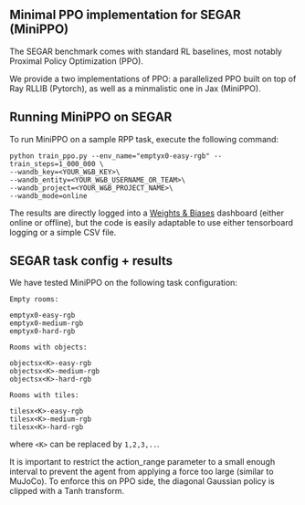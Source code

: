 
## Minimal PPO implementation for SEGAR (MiniPPO)

The SEGAR benchmark comes with standard RL baselines, most notably Proximal Policy Optimization (PPO).

We provide a two implementations of PPO: a parallelized PPO built on top of Ray RLLIB (Pytorch), as well as a minmalistic one in Jax (MiniPPO).

## Running MiniPPO on SEGAR

To run MiniPPO on a sample RPP task, execute the following command:

```
python train_ppo.py --env_name="emptyx0-easy-rgb" --train_steps=1_000_000 \
--wandb_key=<YOUR_W&B_KEY>\
--wandb_entity=<YOUR_W&B_USERNAME_OR_TEAM>\
--wandb_project=<YOUR_W&B_PROJECT_NAME>\
--wandb_mode=online
```

The results are directly logged into a [Weights & Biases](https://wandb.ai/) dashboard (either online or offline), but the code is easily adaptable to use either tensorboard logging or a simple CSV file.

## SEGAR task config + results
We have tested MiniPPO on the following task configuration:
```
Empty rooms:

emptyx0-easy-rgb
emptyx0-medium-rgb
emptyx0-hard-rgb

Rooms with objects:

objectsx<K>-easy-rgb
objectsx<K>-medium-rgb
objectsx<K>-hard-rgb

Rooms with tiles:

tilesx<K>-easy-rgb
tilesx<K>-medium-rgb
tilesx<K>-hard-rgb
``` 
where `<K>` can be replaced by `1,2,3,..`.

It is important to restrict the action_range parameter to a small enough interval to prevent the agent from applying a force too large (similar to MuJoCo). To enforce this on PPO side, the diagonal Gaussian policy is clipped with a Tanh transform.